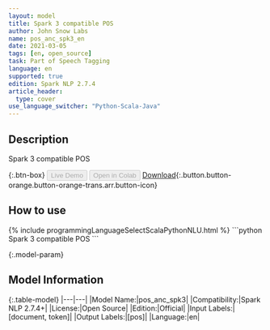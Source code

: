 ```yaml
---
layout: model
title: Spark 3 compatible POS
author: John Snow Labs
name: pos_anc_spk3_en
date: 2021-03-05
tags: [en, open_source]
task: Part of Speech Tagging
language: en
supported: true
edition: Spark NLP 2.7.4
article_header:
  type: cover
use_language_switcher: "Python-Scala-Java"
---
```


## Description

Spark 3 compatible POS

{:.btn-box}
<button class="button button-orange" disabled>Live Demo</button>
<button class="button button-orange" disabled>Open in Colab</button>
[Download](https://s3.amazonaws.com/auxdata.johnsnowlabs.com/public/models/pos_anc_spk3_en_2.7.4_2.4_1614962126490.zip){:.button.button-orange.button-orange-trans.arr.button-icon}

## How to use



<div class="tabs-box" markdown="1">
{% include programmingLanguageSelectScalaPythonNLU.html %}
```python
Spark 3 compatible POS
```

</div>

{:.model-param}
## Model Information

{:.table-model}
|---|---|
|Model Name:|pos_anc_spk3|
|Compatibility:|Spark NLP 2.7.4+|
|License:|Open Source|
|Edition:|Official|
|Input Labels:|[document, token]|
|Output Labels:|[pos]|
|Language:|en|